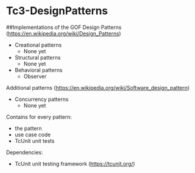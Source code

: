 # Tc3-DesignPatterns
##Implementations of the GOF Design Patterns (https://en.wikipedia.org/wiki/Design_Patterns)
 * Creational patterns
   * None yet
 * Structural patterns
   * None yet
 * Behavioral patterns
   * Observer
   

Additional patterns (https://en.wikipedia.org/wiki/Software_design_pattern)
 * Concurrency patterns 
   * None yet


Contains for every pattern:
 * the pattern
 * use case code
 * TcUnit unit tests
 

Dependencies:
 * TcUnit unit testing framework (https://tcunit.org/)
 
 
 

